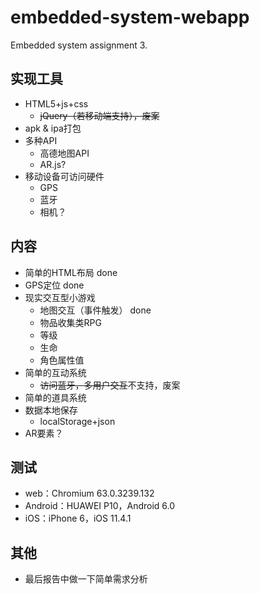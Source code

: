# embedded-system-webapp
Embedded system assignment 3.

## 实现工具
* HTML5+js+css
    * <del>jQuery（若移动端支持），废案</del>
* apk & ipa打包
* 多种API
    * 高德地图API
    * AR.js?
* 移动设备可访问硬件
    * GPS
    * 蓝牙
    * 相机？

## 内容
* 简单的HTML布局 done
* GPS定位 done
* 现实交互型小游戏
    * 地图交互（事件触发） done
    * 物品收集类RPG
    * 等级
    * 生命
    * 角色属性值
* 简单的互动系统
    * <del>访问蓝牙，多用户交互</del>不支持，废案
* 简单的道具系统
* 数据本地保存
    * localStorage+json
* AR要素？

## 测试
* web：Chromium 63.0.3239.132
* Android：HUAWEI P10，Android 6.0
* iOS：iPhone 6，iOS 11.4.1

## 其他
* 最后报告中做一下简单需求分析